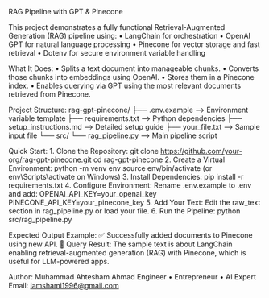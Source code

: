 RAG Pipeline with GPT & Pinecone

This project demonstrates a fully functional Retrieval-Augmented Generation (RAG) pipeline using:
	•	LangChain for orchestration
	•	OpenAI GPT for natural language processing
	•	Pinecone for vector storage and fast retrieval
	•	Dotenv for secure environment variable handling

What It Does:
	•	Splits a text document into manageable chunks.
	•	Converts those chunks into embeddings using OpenAI.
	•	Stores them in a Pinecone index.
	•	Enables querying via GPT using the most relevant documents retrieved from Pinecone.

Project Structure:
rag-gpt-pinecone/
├── .env.example         –> Environment variable template
├── requirements.txt     –> Python dependencies
├── setup_instructions.md –> Detailed setup guide
├── your_file.txt        –> Sample input file
└── src/
└── rag_pipeline.py  –> Main pipeline script

Quick Start:
	1.	Clone the Repository:
git clone https://github.com/your-org/rag-gpt-pinecone.git
cd rag-gpt-pinecone
	2.	Create a Virtual Environment:
python -m venv env
source env/bin/activate  (or env\Scripts\activate on Windows)
	3.	Install Dependencies:
pip install -r requirements.txt
	4.	Configure Environment:
Rename .env.example to .env and add:
OPENAI_API_KEY=your_openai_key
PINECONE_API_KEY=your_pinecone_key
	5.	Add Your Text:
Edit the raw_text section in rag_pipeline.py or load your file.
	6.	Run the Pipeline:
python src/rag_pipeline.py

Expected Output Example:
✅ Successfully added documents to Pinecone using new API.
📄 Query Result:
The sample text is about LangChain enabling retrieval-augmented generation (RAG) with Pinecone, which is useful for LLM-powered apps.

Author:
Muhammad Ahtesham Ahmad
Engineer • Entrepreneur • AI Expert
Email: iamshami1996@gmail.com